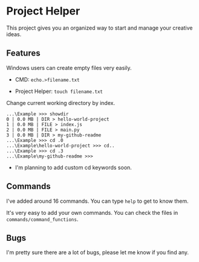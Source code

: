 
# Project Helper

This project gives you an organized way to start and manage your creative ideas.

## Features
Windows users can create empty files very easily.

- CMD: `echo.>filename.txt`

- Project Helper: `touch filename.txt`

Change current working directory by index.

```
...\Example >>> showdir
0 | 0.0 MB | DIR > hello-world-project
1 | 0.0 MB | FILE > index.js
2 | 0.0 MB | FILE > main.py
3 | 0.0 MB | DIR > my-github-readme
...\Example >>> cd .0
...\Example\hello-world-project >>> cd..
...\Example >>> cd .3
...\Example\my-github-readme >>>
```
- I'm planning to add custom cd keywords soon.

## Commands

I've added around 16 commands. 
You can type `help` to get to know them.

It's very easy to add your own commands.
You can check the files in `commands/command_functions`.

## Bugs
I'm pretty sure there are a lot of bugs, please let me know if you find any.